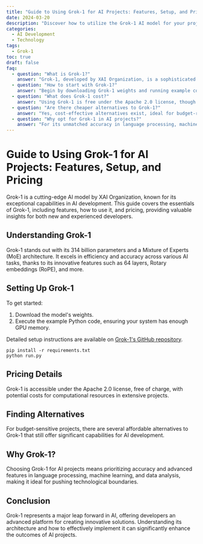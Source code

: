 ```yaml
---
title: "Guide to Using Grok-1 for AI Projects: Features, Setup, and Pricing"
date: 2024-03-20
description: "Discover how to utilize the Grok-1 AI model for your projects, including its key features, how to set it up, and its cost. This guide simplifies the process, catering to both beginners and experienced developers."
categories:
  - AI Development
  - Technology
tags:
  - Grok-1
toc: true
draft: false
faq:
  - question: "What is Grok-1?"
    answer: "Grok-1, developed by XAI Organization, is a sophisticated AI model with 314 billion parameters. It features a Mixture of Experts (MoE) architecture, incorporating 64 layers, 2 experts per token, Rotary embeddings (RoPE), activation sharding, and 8-bit quantization."
  - question: "How to start with Grok-1?"
    answer: "Begin by downloading Grok-1 weights and running example code in Python. Ensure adequate GPU memory. For installation and operation, refer to its GitHub page."
  - question: "What does Grok-1 cost?"
    answer: "Using Grok-1 is free under the Apache 2.0 license, though operational costs for computational resources may apply."
  - question: "Are there cheaper alternatives to Grok-1?"
    answer: "Yes, cost-effective alternatives exist, ideal for budget-restricted projects without compromising on capabilities."
  - question: "Why opt for Grok-1 in AI projects?"
    answer: "For its unmatched accuracy in language processing, machine learning, and data analysis, Grok-1 is preferred for advanced AI projects."
---
```


# Guide to Using Grok-1 for AI Projects: Features, Setup, and Pricing

Grok-1 is a cutting-edge AI model by XAI Organization, known for its exceptional capabilities in AI development. This guide covers the essentials of Grok-1, including features, how to use it, and pricing, providing valuable insights for both new and experienced developers.

## Understanding Grok-1

Grok-1 stands out with its 314 billion parameters and a Mixture of Experts (MoE) architecture. It excels in efficiency and accuracy across various AI tasks, thanks to its innovative features such as 64 layers, Rotary embeddings (RoPE), and more.

## Setting Up Grok-1

To get started:
1. Download the model's weights.
2. Execute the example Python code, ensuring your system has enough GPU memory.

Detailed setup instructions are available on [Grok-1's GitHub repository](https://github.com/xai-org/grok-1).

```shell
pip install -r requirements.txt
python run.py
```

## Pricing Details

Grok-1 is accessible under the Apache 2.0 license, free of charge, with potential costs for computational resources in extensive projects.

## Finding Alternatives

For budget-sensitive projects, there are several affordable alternatives to Grok-1 that still offer significant capabilities for AI development.

## Why Grok-1?

Choosing Grok-1 for AI projects means prioritizing accuracy and advanced features in language processing, machine learning, and data analysis, making it ideal for pushing technological boundaries.

## Conclusion

Grok-1 represents a major leap forward in AI, offering developers an advanced platform for creating innovative solutions. Understanding its architecture and how to effectively implement it can significantly enhance the outcomes of AI projects.
